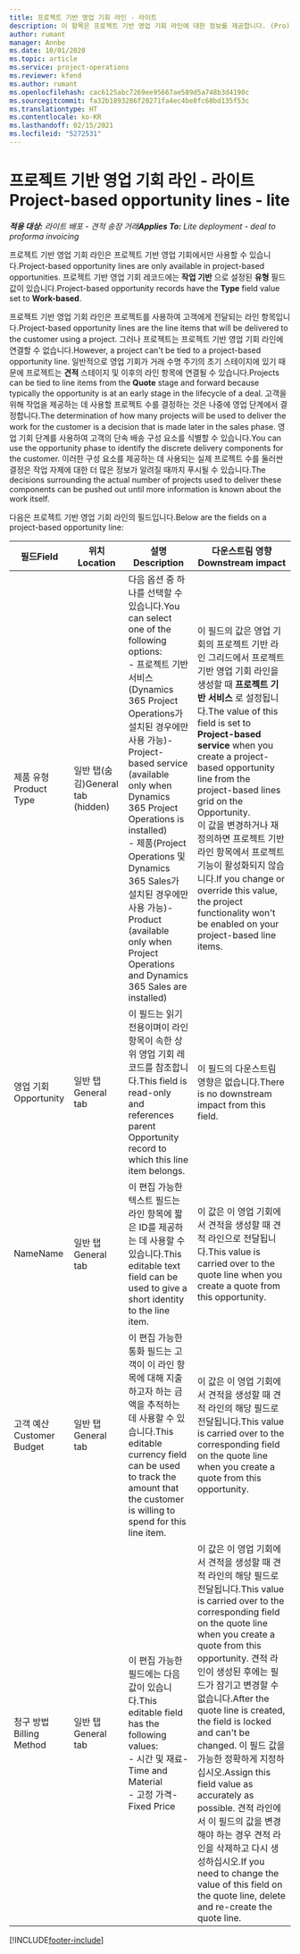 ```yaml
---
title: 프로젝트 기반 영업 기회 라인 - 라이트
description: 이 항목은 프로젝트 기반 영업 기회 라인에 대한 정보를 제공합니다. (Pro)
author: rumant
manager: Annbe
ms.date: 10/01/2020
ms.topic: article
ms.service: project-operations
ms.reviewer: kfend
ms.author: rumant
ms.openlocfilehash: cac6125abc7269ee95667ae589d5a748b3d4190c
ms.sourcegitcommit: fa32b1893286f20271fa4ec4be8fc68bd135f53c
ms.translationtype: HT
ms.contentlocale: ko-KR
ms.lasthandoff: 02/15/2021
ms.locfileid: "5272531"
---
```

# <a name="project-based-opportunity-lines---lite"></a><span data-ttu-id="c0f04-104">프로젝트 기반 영업 기회 라인 - 라이트</span><span class="sxs-lookup"><span data-stu-id="c0f04-104">Project-based opportunity lines - lite</span></span>

<span data-ttu-id="c0f04-105">_**적용 대상:** 라이트 배포 - 견적 송장 거래_</span><span class="sxs-lookup"><span data-stu-id="c0f04-105">_**Applies To:** Lite deployment - deal to proforma invoicing_</span></span>

<span data-ttu-id="c0f04-106">프로젝트 기반 영업 기회 라인은 프로젝트 기반 영업 기회에서만 사용할 수 있습니다.</span><span class="sxs-lookup"><span data-stu-id="c0f04-106">Project-based opportunity lines are only available in project-based opportunities.</span></span> <span data-ttu-id="c0f04-107">프로젝트 기반 영업 기회 레코드에는 **작업 기반** 으로 설정된 **유형** 필드 값이 있습니다.</span><span class="sxs-lookup"><span data-stu-id="c0f04-107">Project-based opportunity records have the **Type** field value set to **Work-based**.</span></span>

<span data-ttu-id="c0f04-108">프로젝트 기반 영업 기회 라인은 프로젝트를 사용하여 고객에게 전달되는 라인 항목입니다.</span><span class="sxs-lookup"><span data-stu-id="c0f04-108">Project-based opportunity lines are the line items that will be delivered to the customer using a project.</span></span> <span data-ttu-id="c0f04-109">그러나 프로젝트는 프로젝트 기반 영업 기회 라인에 연결할 수 없습니다.</span><span class="sxs-lookup"><span data-stu-id="c0f04-109">However, a project can't be tied to a project-based opportunity line.</span></span> <span data-ttu-id="c0f04-110">일반적으로 영업 기회가 거래 수명 주기의 초기 스테이지에 있기 때문에 프로젝트는 **견적** 스테이지 및 이후의 라인 항목에 연결될 수 있습니다.</span><span class="sxs-lookup"><span data-stu-id="c0f04-110">Projects can be tied to line items from the **Quote** stage and forward because typically the opportunity is at an early stage in the lifecycle of a deal.</span></span> <span data-ttu-id="c0f04-111">고객을 위해 작업을 제공하는 데 사용할 프로젝트 수를 결정하는 것은 나중에 영업 단계에서 결정합니다.</span><span class="sxs-lookup"><span data-stu-id="c0f04-111">The determination of how many projects will be used to deliver the work for the customer is a decision that is made later in the sales phase.</span></span> <span data-ttu-id="c0f04-112">영업 기회 단계를 사용하여 고객의 단속 배송 구성 요소를 식별할 수 있습니다.</span><span class="sxs-lookup"><span data-stu-id="c0f04-112">You can use the opportunity phase to identify the discrete delivery components for the customer.</span></span> <span data-ttu-id="c0f04-113">이러한 구성 요소를 제공하는 데 사용되는 실제 프로젝트 수를 둘러싼 결정은 작업 자체에 대한 더 많은 정보가 알려질 때까지 푸시될 수 있습니다.</span><span class="sxs-lookup"><span data-stu-id="c0f04-113">The decisions surrounding the actual number of projects used to deliver these components can be pushed out until more information is known about the work itself.</span></span>

<span data-ttu-id="c0f04-114">다음은 프로젝트 기반 영업 기회 라인의 필드입니다.</span><span class="sxs-lookup"><span data-stu-id="c0f04-114">Below are the fields on a project-based opportunity line:</span></span>

| <span data-ttu-id="c0f04-115">**필드**</span><span class="sxs-lookup"><span data-stu-id="c0f04-115">**Field**</span></span> | <span data-ttu-id="c0f04-116">**위치**</span><span class="sxs-lookup"><span data-stu-id="c0f04-116">**Location**</span></span> | <span data-ttu-id="c0f04-117">**설명**</span><span class="sxs-lookup"><span data-stu-id="c0f04-117">**Description**</span></span> | <span data-ttu-id="c0f04-118">**다운스트림 영향**</span><span class="sxs-lookup"><span data-stu-id="c0f04-118">**Downstream impact**</span></span> |
| --- | --- | --- | --- |
| <span data-ttu-id="c0f04-119">제품 유형</span><span class="sxs-lookup"><span data-stu-id="c0f04-119">Product Type</span></span> | <span data-ttu-id="c0f04-120">일반 탭(숨김)</span><span class="sxs-lookup"><span data-stu-id="c0f04-120">General tab (hidden)</span></span> | <span data-ttu-id="c0f04-121">다음 옵션 중 하나를 선택할 수 있습니다.</span><span class="sxs-lookup"><span data-stu-id="c0f04-121">You can select one of the following options:</span></span></br><span data-ttu-id="c0f04-122">- 프로젝트 기반 서비스(Dynamics 365 Project Operations가 설치된 경우에만 사용 가능)</span><span class="sxs-lookup"><span data-stu-id="c0f04-122">- Project-based service (available only when Dynamics 365 Project Operations is installed)</span></span></br><span data-ttu-id="c0f04-123">- 제품(Project Operations 및 Dynamics 365 Sales가 설치된 경우에만 사용 가능)</span><span class="sxs-lookup"><span data-stu-id="c0f04-123">- Product (available only when Project Operations and Dynamics 365 Sales are installed)</span></span> | <span data-ttu-id="c0f04-124">이 필드의 값은 영업 기회의 프로젝트 기반 라인 그리드에서 프로젝트 기반 영업 기회 라인을 생성할 때 **프로젝트 기반 서비스** 로 설정됩니다.</span><span class="sxs-lookup"><span data-stu-id="c0f04-124">The value of this field is set to **Project-based service** when you create a project-based opportunity line from the project-based lines grid on the Opportunity.</span></span> <br> <span data-ttu-id="c0f04-125">이 값을 변경하거나 재정의하면 프로젝트 기반 라인 항목에서 프로젝트 기능이 활성화되지 않습니다.</span><span class="sxs-lookup"><span data-stu-id="c0f04-125">If you change or override this value, the project functionality won't be enabled on your project-based line items.</span></span> |
| <span data-ttu-id="c0f04-126">영업 기회</span><span class="sxs-lookup"><span data-stu-id="c0f04-126">Opportunity</span></span> | <span data-ttu-id="c0f04-127">일반 탭</span><span class="sxs-lookup"><span data-stu-id="c0f04-127">General tab</span></span> | <span data-ttu-id="c0f04-128">이 필드는 읽기 전용이며이 라인 항목이 속한 상위 영업 기회 레코드를 참조합니다.</span><span class="sxs-lookup"><span data-stu-id="c0f04-128">This field is read-only and references parent Opportunity record to which this line item belongs.</span></span> | <span data-ttu-id="c0f04-129">이 필드의 다운스트림 영향은 없습니다.</span><span class="sxs-lookup"><span data-stu-id="c0f04-129">There is no downstream impact from this field.</span></span> |
| <span data-ttu-id="c0f04-130">Name</span><span class="sxs-lookup"><span data-stu-id="c0f04-130">Name</span></span> | <span data-ttu-id="c0f04-131">일반 탭</span><span class="sxs-lookup"><span data-stu-id="c0f04-131">General tab</span></span> | <span data-ttu-id="c0f04-132">이 편집 가능한 텍스트 필드는 라인 항목에 짧은 ID를 제공하는 데 사용할 수 있습니다.</span><span class="sxs-lookup"><span data-stu-id="c0f04-132">This editable text field can be used to give a short identity to the line item.</span></span> | <span data-ttu-id="c0f04-133">이 값은 이 영업 기회에서 견적을 생성할 때 견적 라인으로 전달됩니다.</span><span class="sxs-lookup"><span data-stu-id="c0f04-133">This value is carried over to the quote line when you create a quote from this opportunity.</span></span> |
| <span data-ttu-id="c0f04-134">고객 예산</span><span class="sxs-lookup"><span data-stu-id="c0f04-134">Customer Budget</span></span> | <span data-ttu-id="c0f04-135">일반 탭</span><span class="sxs-lookup"><span data-stu-id="c0f04-135">General tab</span></span> | <span data-ttu-id="c0f04-136">이 편집 가능한 통화 필드는 고객이 이 라인 항목에 대해 지출하고자 하는 금액을 추적하는 데 사용할 수 있습니다.</span><span class="sxs-lookup"><span data-stu-id="c0f04-136">This editable currency field can be used to track the amount that the customer is willing to spend for this line item.</span></span> | <span data-ttu-id="c0f04-137">이 값은 이 영업 기회에서 견적을 생성할 때 견적 라인의 해당 필드로 전달됩니다.</span><span class="sxs-lookup"><span data-stu-id="c0f04-137">This value is carried over to the corresponding field on the quote line when you create a quote from this opportunity.</span></span> |
| <span data-ttu-id="c0f04-138">청구 방법</span><span class="sxs-lookup"><span data-stu-id="c0f04-138">Billing Method</span></span> | <span data-ttu-id="c0f04-139">일반 탭</span><span class="sxs-lookup"><span data-stu-id="c0f04-139">General tab</span></span> | <span data-ttu-id="c0f04-140">이 편집 가능한 필드에는 다음 값이 있습니다.</span><span class="sxs-lookup"><span data-stu-id="c0f04-140">This editable field has the following values:</span></span></br><span data-ttu-id="c0f04-141">- 시간 및 재료</span><span class="sxs-lookup"><span data-stu-id="c0f04-141">- Time and Material</span></span></br><span data-ttu-id="c0f04-142">- 고정 가격</span><span class="sxs-lookup"><span data-stu-id="c0f04-142">- Fixed Price</span></span> | <span data-ttu-id="c0f04-143">이 값은 이 영업 기회에서 견적을 생성할 때 견적 라인의 해당 필드로 전달됩니다.</span><span class="sxs-lookup"><span data-stu-id="c0f04-143">This value is carried over to the corresponding field on the quote line when you create a quote from this opportunity.</span></span> <span data-ttu-id="c0f04-144">견적 라인이 생성된 후에는 필드가 잠기고 변경할 수 없습니다.</span><span class="sxs-lookup"><span data-stu-id="c0f04-144">After the quote line is created, the field is locked and can't be changed.</span></span> <span data-ttu-id="c0f04-145">이 필드 값을 가능한 정확하게 지정하십시오.</span><span class="sxs-lookup"><span data-stu-id="c0f04-145">Assign this field value as accurately as possible.</span></span> <span data-ttu-id="c0f04-146">견적 라인에서 이 필드의 값을 변경해야 하는 경우 견적 라인을 삭제하고 다시 생성하십시오.</span><span class="sxs-lookup"><span data-stu-id="c0f04-146">If you need to change the value of this field on the quote line, delete and re-create the quote line.</span></span> |


[!INCLUDE[footer-include](../../includes/footer-banner.md)]